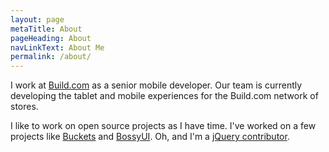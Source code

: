 ```yaml
---
layout: page
metaTitle: About
pageHeading: About
navLinkText: About Me
permalink: /about/
---
```


I work at [Build.com](http://build.com/) as a senior mobile developer. Our team is currently developing the tablet and mobile experiences for the Build.com network of stores.

I like to work on open source projects as I have time. I've worked on a few projects like [Buckets](https://github.com/asm-products/buckets) and [BossyUI](https://github.com/buildcom/BossyUI). Oh, and I'm a [jQuery contributor](https://github.com/jquery/jquery/blob/master/AUTHORS.txt#L198).